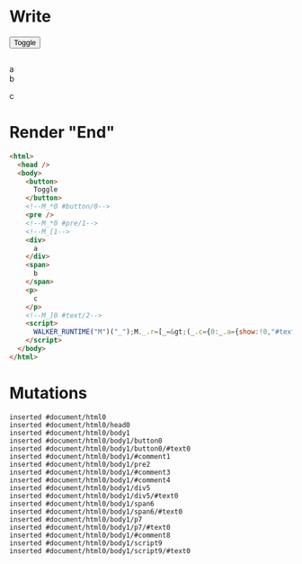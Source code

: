 # Write
  <button>Toggle</button><!--M_*0 #button/0--><pre></pre><!--M_*0 #pre/1--><!--M_[1--><div>a</div><span>b</span><p>c</p><!--M_]0 #text/2--><script>WALKER_RUNTIME("M")("_");M._.r=[_=>(_.c={0:_.a={show:!0,"#text/2(":_._["__tests__/template.marko_1_renderer"],"#text/2!":_.b={}},1:_.b},_.b._=_.a,_.c),1,"__tests__/template.marko_1",0,"__tests__/template.marko_0_show",0];M._.w()</script>


# Render "End"
```html
<html>
  <head />
  <body>
    <button>
      Toggle
    </button>
    <!--M_*0 #button/0-->
    <pre />
    <!--M_*0 #pre/1-->
    <!--M_[1-->
    <div>
      a
    </div>
    <span>
      b
    </span>
    <p>
      c
    </p>
    <!--M_]0 #text/2-->
    <script>
      WALKER_RUNTIME("M")("_");M._.r=[_=&gt;(_.c={0:_.a={show:!0,"#text/2(":_._["__tests__/template.marko_1_renderer"],"#text/2!":_.b={}},1:_.b},_.b._=_.a,_.c),1,"__tests__/template.marko_1",0,"__tests__/template.marko_0_show",0];M._.w()
    </script>
  </body>
</html>
```

# Mutations
```
inserted #document/html0
inserted #document/html0/head0
inserted #document/html0/body1
inserted #document/html0/body1/button0
inserted #document/html0/body1/button0/#text0
inserted #document/html0/body1/#comment1
inserted #document/html0/body1/pre2
inserted #document/html0/body1/#comment3
inserted #document/html0/body1/#comment4
inserted #document/html0/body1/div5
inserted #document/html0/body1/div5/#text0
inserted #document/html0/body1/span6
inserted #document/html0/body1/span6/#text0
inserted #document/html0/body1/p7
inserted #document/html0/body1/p7/#text0
inserted #document/html0/body1/#comment8
inserted #document/html0/body1/script9
inserted #document/html0/body1/script9/#text0
```
